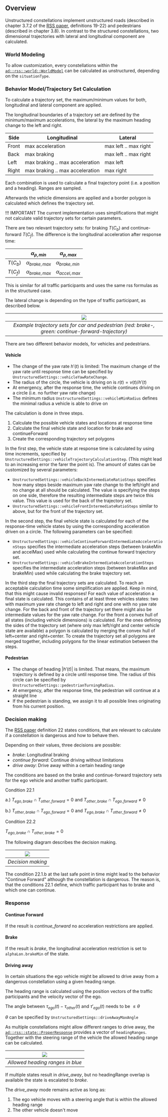 ## Overview

Unstructured constellations implement unstructured roads (described in chapter 3.7.2 of the [RSS paper](https://arxiv.org/abs/1708.06374), definitions 19-22) and pedestrians (described in chapter 3.8).
In contrast to the structured constellations, two dimensional trajectories with lateral and longitudinal component are calculated.


### World Modeling

To allow customization, every constellations within the [`ad::rss::world::WorldModel`](https://intel.github.io/ad-rss-lib/doxygen/ad_rss/structad_1_1rss_1_1world_1_1WorldModel.html) can be calculated as unstructured, depending on the `situationType`.

### Behavior Model/Trajectory Set Calculation

To calculate a trajectory set, the maximum/minimum values for both, longitudinal and lateral component are applied.

The longitudinal boundaries of a trajectory set are defined by the minimum/maximum accelerations, the lateral by the maximum heading change to the left and right.

| Side | Longitudinal | Lateral |
|------|--------------|---------|
|Front | max acceleration | max left .. max right |  
|Back  | max braking | max left .. max right |  
|Left  | max braking .. max acceleration | max left |
|Right | max braking .. max acceleration | max right |

Each combination is used to calculate a final trajectory point (i.e. a position and a heading). Ranges are sampled.

Afterwards the vehicle dimensions are applied and a border polygon is calculated which defines the trajectory set.

!!! IMPORTANT
    The current implementation uses simplifications that might not calculate valid trajectory sets for certain parameters.

There are two relevant trajectory sets: for braking $T(C_{b})$ and continue-forward $T(C_{f})$. The difference is the longitudinal acceleration after response time:

|   | $\alpha_{\rho,min}$ | $\alpha_{\rho,max}$ |
|------|--------------|---------|
| $T(C_{b})$     | $\alpha_{brake,max}$ | $\alpha_{brake,min}$ |
| $T(C_{f})$     | $\alpha_{brake,max}$ | $\alpha_{accel,max}$ |

This is similar for all traffic participants and uses the same rss formulas as in the structured case.

The lateral change is depending on the type of traffic participant, as described below.

| ![](../images/unstructured_trajectory_sets.png) |
|:--:|
| *Example trajectory sets for car and pedestrian (red: brake-, green: continue-forward-trajectory)* |

There are two different behavior models, for vehicles and pedestrians.

#### Vehicle

* The change of the yaw rate $h'(t)$ is limited: The maximum change of the yaw rate until response time can be specified by `UnstructuredSettings::vehicleYawRateChange`.
* The radius of the circle, the vehicle is driving on is $r(t) = v(t)/h'(t)$
* At emergency, after the response time, the vehicle continues driving on a circle (i.e. no further yaw rate change)
* The minimum radius `UnstructuredSettings::vehicleMinRadius` defines the minimal radius a vehicle is able to drive on

The calculation is done in three steps.

1. Calculate the possible vehicle states and locations at response time
2. Calculate the final vehicle state and location for brake and continueForward
3. Create the corresponding trajectory set polygons

In the first step, the vehicle state at response time is calculated by using time increments, specified by `UnstructuredSettings::vehicleTrajectoryCalculationStep`. (This might lead to an increasing error the farer the point is). The amount of states can be customized by several parameters:

- `UnstructuredSettings::vehicleBackIntermediateRatioSteps` specifies how many steps beside maximum yaw rate change to the left/right and no change at all should be calculated. The value is specifying the steps on one side, therefore the resulting intermediate steps are twice this value. This value is used for the back of the trajectory set.
- `UnstructuredSettings::vehicleFrontIntermediateRatioSteps` similar to above, but for the front of the trajectory set.

In the second step, the final vehicle state is calculated for each of the response-time vehicle states by using the corresponding acceleration driven on a circle. The following parameters can be specified:

- `UnstructuredSettings::vehicleContinueForwardIntermediateAccelerationSteps` specifies the intermediate acceleration steps (between brakeMin and accelMax) used while calculating the continue forward trajectory set.
- `UnstructuredSettings::vehicleBrakeIntermediateAccelerationSteps` specifies the intermediate acceleration steps (between brakeMax and brakeMin) used while calculating the brake trajectory set.

In the third step the final trajectory sets are calculated. To reach an acceptable calculation time some simplification are applied. Keep in mind, that this might cause invalid responses! For each value of acceleration a final state is calculated. This contains of at least three vehicles states: two with maximum yaw rate change to left and right and one with no yaw rate change. For the back and front of the trajectory set there might also be intermediate values for the yaw rate change. For the front a convex hull of all states (including vehicle dimensions) is calculated. For the ones defining the sides of the trajectory set (where only max left/right and center vehicle state are available) a polygon is calculated by merging the convex hull of left+center and right+center. To create the trajectory set all polygons are merged together, including polygons for the linear estimation between the steps.

#### Pedestrian

* The change of heading $|h'(t)|$ is limited. That means, the maximum trajectory is defined by a circle until response time. The radius of this circle can be specified by `UnstructuredSettings::pedestrianTurningRadius`.
* At emergency, after the response time, the pedestrian will continue at a straight line
* If the pedestrian is standing, we assign it to all possible lines originating from his current position.

### Decision making

The [RSS paper](https://arxiv.org/abs/1708.06374) definition 22 states conditions, that are relevant to calculate if a constellation is dangerous and how to behave then.

Depending on their values, three decisions are possible:

* _brake_: Longitudinal braking
* _continue forward_: Continue driving without limitations
* _drive away_: Drive away within a certain heading range

The conditions are based on the brake and continue-forward trajectory sets for the ego vehicle and another traffic participant.

Condition 22.1

a.) $T_{ego, brake} \cap T_{other, forward} = 0$ and $T_{other, brake} \cap T_{ego, forward} \ne 0$

b.) $T_{other, brake} \cap T_{ego, forward} = 0$ and $T_{ego, brake} \cap T_{other, forward} \ne 0$

Condition 22.2

$T_{ego, brake} \cap T_{other, brake} = 0$

The following diagram describes the decision making.

| ![](../images/unstructured_decision.png) |
|:--:|
| *Decision making* |

The condition 22.1.b at the last safe point in time might lead to the behavior "Continue Forward" although the constellation is dangerous. The reason is, that the conditions 22.1 define, which traffic participant has to brake and which one can continue.

### Response

#### Continue Forward

If the result is _continue_forward_ no acceleration restrictions are applied.

#### Brake

If the result is _brake_, the longitudinal acceleration restriction is set to `alphaLon.brakeMin` of the state.

#### Driving away

In certain situations the ego vehicle might be allowed to drive away from a dangerous constellation using a given heading range.

The heading range is calculated using the position vectors of the traffic participants and the velocity vector of the ego.

The angle between $\tau_{ego}(t) − \tau_{other}(t)$  and $\tau'_{ego}(t)$ needs to be $\le \theta$

$\theta$ can be specified by `UnstructuredSettings::driveAwayMaxAngle`

As multiple constellations might allow different ranges to drive away, the [`ad::rss::state::ProperResponse`](https://intel.github.io/ad-rss-lib/doxygen/ad_rss/structad_1_1rss_1_1state_1_1ProperResponse.html) provides a vector of `headingRanges`. Together with the steering range of the vehicle the allowed heading range can be calculated.

| ![](../images/unstructured_drive_away.png) |
|:--:|
| *Allowed heading ranges in blue* |

If multiple states result in _drive_away_, but no headingRange overlap is available the state is escalated to _brake_.

The _drive_away_ mode remains active as long as:

1. The ego vehicle moves with a steering angle that is within the allowed heading range
2. The other vehicle doesn't move

